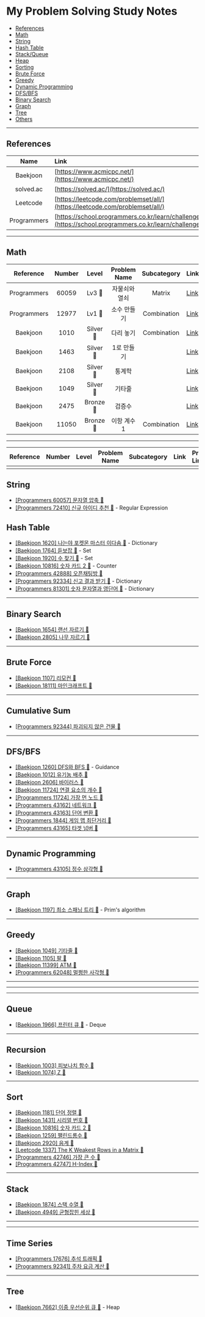 # My Problem Solving Study Notes
  - [References](#references)
  - [Math](#math)
  - [String](#string)
  - [Hash Table](#hash-table)
  - [Stack/Queue](#stackqueue)
  - [Heap](#heap)
  - [Sorting](#sorting)
  - [Brute Force](#brute-force)
  - [Greedy](#greedy)
  - [Dynamic Programming](#dynamic-programming)
  - [DFS/BFS](#dfsbfs)
  - [Binary Search](#binary-search)
  - [Graph](#graph)
  - [Tree](#tree)
  - [Others](#others)

---

## References
|Name|Link|
|:-:|:-|
|Baekjoon|[https://www.acmicpc.net/](https://www.acmicpc.net/)|
|solved.ac|[https://solved.ac/](https://solved.ac/)|
|Leetcode|[https://leetcode.com/problemset/all/](https://leetcode.com/problemset/all/)|
|Programmers|[https://school.programmers.co.kr/learn/challenges](https://school.programmers.co.kr/learn/challenges)|

<!-- Medals  -->
<!-- 🥇 🥈 🥉 -->

---

## Math

|Reference|Number|Level|Problem Name|Subcategory|Link|Problem Link|
|:-:|:-:|:-:|:-:|:-:|:-|:-|
|Programmers|60059|Lv3 🥇|자물쇠와 열쇠|Matrix|[Link](programmers/kakao/lv3/n60059.py)|[Link](https://programmers.co.kr/learn/courses/30/lessons/60059)|
|Programmers|12977|Lv1 🥉|소수 만들기|Combination|[Link](programmers/lv1/n12977.py)|[Link](https://programmers.co.kr/learn/courses/30/lessons/12977)|
|Baekjoon|1010|Silver 🥈|다리 놓기|Combination|[Link](baekjoon/02_silver/n1010.py)|[Link](https://www.acmicpc.net/problem/1010)|
|Baekjoon|1463|Silver 🥈|1로 만들기||[Link](baekjoon/02_silver/n1463.py)|[Link](https://www.acmicpc.net/problem/1463)|
|Baekjoon|2108|Silver 🥈|통계학||[Link](baekjoon/02_silver/n2108.py)|[Link](https://www.acmicpc.net/problem/2108)|
|Baekjoon|1049|Silver 🥈|기타줄||[Link](baekjoon/02_silver/n1049.py)|[Link](https://www.acmicpc.net/problem/1049)|
|Baekjoon|2475|Bronze 🥉|검증수||[Link](baekjoon/01_bronze/n2475.py)|[Link](https://www.acmicpc.net/problem/2475)|
|Baekjoon|11050|Bronze 🥉|이항 계수 1|Combination|[Link](baekjoon/01_bronze/n11050.py)|[Link](https://www.acmicpc.net/problem/11050)|

---

|Reference|Number|Level|Problem Name|Subcategory|Link|Problem Link|
|:-:|:-:|:-:|:-:|:-:|:-|:-|
||||||||

## String
- [[Programmers 60057] 문자열 압축 🥈](programmers/kakao/lv2/n60057.py)
- [[Programmers 72410] 신규 아이디 추천 🥉](programmers/kakao/lv1/n72410.py) - Regular Expression


## Hash Table
- [[Baekjoon 1620] 나는야 포켓몬 마스터 이다솜 🥈](baekjoon/02_silver/n1620.py) - Dictionary
- [[Baekjoon 1764] 듣보잡 🥈](baekjoon/02_silver/n1764.py) - Set
- [[Baekjoon 1920] 수 찾기 🥈](baekjoon/02_silver/n1920.py) - Set
- [[Baekjoon 10816] 숫자 카드 2 🥈](baekjoon/02_silver/n10816.py) - Counter
- [[Programmers 42888] 오픈채팅방 🥈](programmers/kakao/lv2/n42888.py)
- [[Programmers 92334] 신고 결과 받기 🥉](programmers/kakao/lv1/n92334.py) - Dictionary
- [[Programmers 81301] 숫자 문자열과 영단어 🥉](programmers/kakao/lv1/n81301.py) - Dictionary




---

## Binary Search
- [[Baekjoon 1654] 랜선 자르기 🥈](baekjoon/02_silver/n1654.py)
- [[Baekjoon 2805] 나무 자르기 🥈](baekjoon/02_silver/n2805.py)

---

## Brute Force
- [[Baekjoon 1107] 리모컨 🥇](baekjoon/03_gold/n1107.py)
- [[Baekjoon 18111] 마인크래프트 🥈](baekjoon/02_silver/n18111.py)

---

## Cumulative Sum
- [[Programmers 92344] 파괴되지 않은 건물 🥇](programmers/kakao/lv3/n92344.py)

---

## DFS/BFS
- [[Baekjoon 1260] DFS와 BFS 🥈](baekjoon/02_silver/n1260.py) - Guidance
- [[Baekjoon 1012] 유기농 배추 🥈](baekjoon/02_silver/n1012.py)
- [[Baekjoon 2606] 바이러스 🥈](baekjoon/02_silver/n2606.py)
- [[Baekjoon 11724] 연결 요소의 개수 🥈](baekjoon/02_silver/n11724.py)
- [[Programmers 11724] 가장 먼 노드 🥇](programmers/lv3/n49189.py)
- [[Programmers 43162] 네트워크 🥇](programmers/lv3/n43162.py)
- [[Programmers 43163] 단어 변환 🥇](programmers/lv3/n43163.py)
- [[Programmers 1844] 게임 맵 최단거리 🥈](programmers/lv2/n1844.py)
- [[Programmers 43165] 타겟 넘버 🥈](programmers/lv2/n43165.py)

---

## Dynamic Programming
- [[Programmers 43105] 정수 삼각형 🥇](programmers/lv3/n43105.py)

---

## Graph
- [[Baekjoon 1197] 최소 스패닝 트리 🥇](baekjoon/03_gold/n1197.py) - Prim's algorithm

---

## Greedy
- [[Baekjoon 1049] 기타줄 🥈](baekjoon/02_silver/n1049.py)
- [[Baekjoon 1105] 팔 🥈](baekjoon/02_silver/n1105.py)
- [[Baekjoon 11399] ATM 🥈](baekjoon/02_silver/n11399.py)
- [[Programmers 62048] 멀쩡한 사각형 🥈](programmers/lv2/n62048.py)

---


---



---

## Queue
- [[Baekjoon 1966] 프린터 큐 🥈](baekjoon/02_silver/n1966.py) - Deque

---

## Recursion
- [[Baekjoon 1003] 피보나치 함수 🥈](baekjoon/02_silver/n1003.py)
- [[Baekjoon 1074] Z 🥈](baekjoon/02_silver/n1074.py)

---

## Sort
- [[Baekjoon 1181] 단어 정렬 🥈](baekjoon/02_silver/n1181.py)
- [[Baekjoon 1431] 시리얼 번호 🥈](baekjoon/02_silver/n1431.py)
- [[Baekjoon 10816] 숫자 카드 2 🥈](baekjoon/02_silver/n10816.py)
- [[Baekjoon 1259] 팰린드롬수 🥉](baekjoon/01_bronze/n1259.py)
- [[Baekjoon 2920] 음계 🥉](baekjoon/01_bronze/n2920.py)
- [[Leetcode 1337] The K Weakest Rows in a Matrix 🥉](leetcode/01_easy/n1337.py)
- [[Programmers 42746] 가장 큰 수 🥈](programmers/lv2/n42746.py)
- [[Programmers 42747] H-Index 🥈](programmers/lv2/n42747py)

---

## Stack
- [[Baekjoon 1874] 스택 수열 🥈](baekjoon/02_silver/n1874.py)
- [[Baekjoon 4949] 균형잡힌 세상 🥈](baekjoon/02_silver/n4949.py)

---



---

## Time Series
- [[Programmers 17676] 추석 트래픽 🥇](programmers/kakao/lv3/n17676.py)
- [[Programmers 92341] 주차 요금 계산 🥈](programmers/kakao/lv2/n92341.py)

---

## Tree
- [[Baekjoon 7662] 이중 우선순위 큐 🥇](baekjoon/03_gold/n7662.py) - Heap
